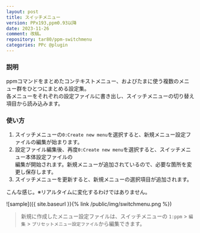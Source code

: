 ```yaml
---
layout: post
title: スイッチメニュー
version: PPx193,ppm0.93以降
date: 2023-11-26
comment: 改稿。
repository: tar80/ppm-switchmenu
categories: PPc @plugin
---
```

### 説明

ppmコマンドをまとめたコンテキストメニュー、およびたまに使う複数のメニュー群をひとつにまとめる設定集。  
各メニューをそれぞれの設定ファイルに書き出し、スイッチメニューの切り替え項目から読み込みます。  

### 使い方

1. スイッチメニューの`0:Create new menu`を選択すると、新規メニュー設定ファイルの編集が始まります。
1. 設定ファイル編集後、再度`0:Create new menu`を選択すると、スイッチメニュー本体設定ファイルの  
   編集が開始されます。新規メニューが追加されているので、必要な箇所を変更し保存します。
1. スイッチメニューを更新すると、新規メニューの選択項目が追加されます。

こんな感じ。※リアルタイムに変化するわけではありません。  

![sample]({{ site.baseurl }}{% link /public/img/switchmenu.png %})

> 新規に作成したメニュー設定ファイルは、スイッチメニューの
> `1:ppm` > `編集` > `プリセットメニュー設定ファイル`から編集できます。
